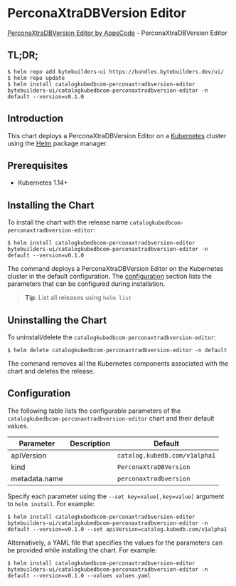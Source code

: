 # PerconaXtraDBVersion Editor

[PerconaXtraDBVersion Editor by AppsCode](https://byte.builders) - PerconaXtraDBVersion Editor

## TL;DR;

```console
$ helm repo add bytebuilders-ui https://bundles.bytebuilders.dev/ui/
$ helm repo update
$ helm install catalogkubedbcom-perconaxtradbversion-editor bytebuilders-ui/catalogkubedbcom-perconaxtradbversion-editor -n default --version=v0.1.0
```

## Introduction

This chart deploys a PerconaXtraDBVersion Editor on a [Kubernetes](http://kubernetes.io) cluster using the [Helm](https://helm.sh) package manager.

## Prerequisites

- Kubernetes 1.14+

## Installing the Chart

To install the chart with the release name `catalogkubedbcom-perconaxtradbversion-editor`:

```console
$ helm install catalogkubedbcom-perconaxtradbversion-editor bytebuilders-ui/catalogkubedbcom-perconaxtradbversion-editor -n default --version=v0.1.0
```

The command deploys a PerconaXtraDBVersion Editor on the Kubernetes cluster in the default configuration. The [configuration](#configuration) section lists the parameters that can be configured during installation.

> **Tip**: List all releases using `helm list`

## Uninstalling the Chart

To uninstall/delete the `catalogkubedbcom-perconaxtradbversion-editor`:

```console
$ helm delete catalogkubedbcom-perconaxtradbversion-editor -n default
```

The command removes all the Kubernetes components associated with the chart and deletes the release.

## Configuration

The following table lists the configurable parameters of the `catalogkubedbcom-perconaxtradbversion-editor` chart and their default values.

|   Parameter   | Description |            Default            |
|---------------|-------------|-------------------------------|
| apiVersion    |             | `catalog.kubedb.com/v1alpha1` |
| kind          |             | `PerconaXtraDBVersion`        |
| metadata.name |             | `perconaxtradbversion`        |


Specify each parameter using the `--set key=value[,key=value]` argument to `helm install`. For example:

```console
$ helm install catalogkubedbcom-perconaxtradbversion-editor bytebuilders-ui/catalogkubedbcom-perconaxtradbversion-editor -n default --version=v0.1.0 --set apiVersion=catalog.kubedb.com/v1alpha1
```

Alternatively, a YAML file that specifies the values for the parameters can be provided while
installing the chart. For example:

```console
$ helm install catalogkubedbcom-perconaxtradbversion-editor bytebuilders-ui/catalogkubedbcom-perconaxtradbversion-editor -n default --version=v0.1.0 --values values.yaml
```

